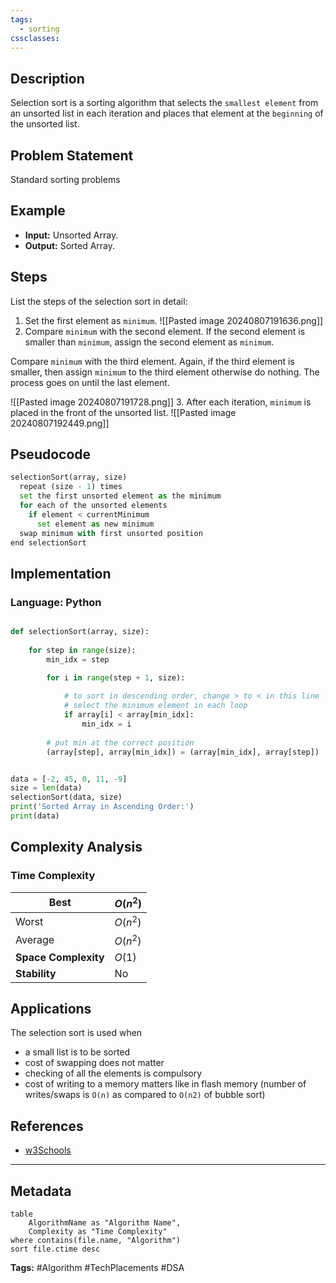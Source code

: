 ```yaml
---
tags:
  - sorting
cssclasses:
---
```

## Description

Selection sort is a sorting algorithm that selects the `smallest element` from an unsorted list in each iteration and places that element at the `beginning` of the unsorted list.

## Problem Statement

Standard sorting problems 

## Example
- **Input:** Unsorted Array.
- **Output:** Sorted Array.

## Steps
List the steps of the selection sort in detail:
1. Set the first element as `minimum`.
![[Pasted image 20240807191636.png]]
2. Compare `minimum` with the second element. If the second element is smaller than `minimum`, assign the second element as `minimum`.  

Compare `minimum` with the third element. Again, if the third element is smaller, then assign `minimum` to the third element otherwise do nothing. The process goes on until the last element.

![[Pasted image 20240807191728.png]]
3. After each iteration, `minimum` is placed in the front of the unsorted list. ![[Pasted image 20240807192449.png]]

## Pseudocode

```python
selectionSort(array, size)
  repeat (size - 1) times
  set the first unsorted element as the minimum
  for each of the unsorted elements
    if element < currentMinimum
      set element as new minimum
  swap minimum with first unsorted position
end selectionSort
```

## Implementation
### Language: Python
```python

def selectionSort(array, size):
   
    for step in range(size):
        min_idx = step

        for i in range(step + 1, size):
         
            # to sort in descending order, change > to < in this line
            # select the minimum element in each loop
            if array[i] < array[min_idx]:
                min_idx = i
         
        # put min at the correct position
        (array[step], array[min_idx]) = (array[min_idx], array[step])


data = [-2, 45, 0, 11, -9]
size = len(data)
selectionSort(data, size)
print('Sorted Array in Ascending Order:')
print(data)
```

## Complexity Analysis
### Time Complexity

| Best                 | $O(n^2)$ |
| -------------------- | -------- |
| Worst                | $O(n^2)$ |
| Average              | $O(n^2)$ |
| **Space Complexity** | $O(1)$   |
| **Stability**        | No       |

## Applications

The selection sort is used when
- a small list is to be sorted
- cost of swapping does not matter
- checking of all the elements is compulsory
- cost of writing to a memory matters like in flash memory (number of writes/swaps is `O(n)` as compared to `O(n2)` of bubble sort)

## References

- [w3Schools](https://www.w3schools.com/dsa/dsa_algo_selectionsort.php)


---

## Metadata

```dataview
table
    AlgorithmName as "Algorithm Name",
    Complexity as "Time Complexity"
where contains(file.name, "Algorithm")
sort file.ctime desc
```

**Tags:** #Algorithm #TechPlacements #DSA
